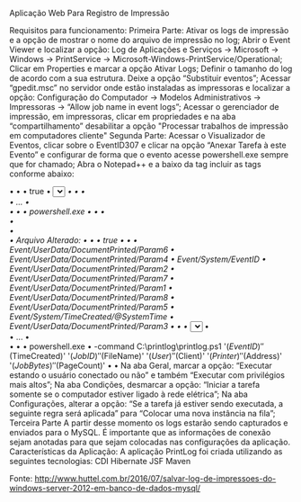 Aplicação Web Para Registro de Impressão

Requisitos para funcionamento:
	Primeira Parte:
	Ativar os logs de impressão e a opção de mostrar o nome do arquivo de impressão no log;
	Abrir o Event Viewer e localizar a opção:
	Log de Aplicações e Serviços -> Microsoft -> Windows -> PrintService -> Microsoft-Windows-PrintService/Operational;
	Clicar em Properties e marcar a opção Ativar Logs;
	Definir o tamanho do log de acordo com a sua estrutura. Deixe a opção “Substituir eventos”;
	Acessar “gpedit.msc” no servidor onde estão instaladas as impressoras e localizar a opção: 
	Configuração do Computador -> Modelos Administrativos -> Impressoras -> “Allow job name in event logs”;
	Acessar o gerenciador de impressão, em impressoras, clicar em propriedades e na aba “compartilhamento” desabilitar a opção "Processar trabalhos de impressão em computadores cliente"
	Segunda Parte:
	Acessar o Visualizador de Eventos, clicar sobre o EventID307 e clicar na opção “Anexar Tarefa à este Evento” e configurar de forma que o evento acesse powershell.exe sempre que for chamado;
	Abra o Notepad++ e a baixo da tag </Subscription> incluir as tags conforme abaixo:
	
	
•	<Triggers>
•	<EventTrigger>
•	<Enabled>true</Enabled>
•	<Subscription><QueryList><Query Id="0" Path="Microsoft-Windows-PrintService/Operational"><Select Path="Microsoft-Windows-PrintService/Operational">*[System[Provider[@Name='Microsoft-Windows-PrintService'] and EventID=307]]</Select></Query></QueryList></Subscription> 
•	</EventTrigger>
•	</Triggers>
•	
•	...
•	
•	<Actions Context="Author">
•	<Exec>
•	<Command>powershell.exe</Command>
•	</Exec>
•	</Actions>
•	
•	
•	
•	Arquivo Alterado:
•	<Triggers>
•	<EventTrigger>
•	<Enabled>true</Enabled>
•	<Subscription><QueryList><Query Id="0" Path="Microsoft-Windows-PrintService/Operational"><Select Path="Microsoft-Windows-PrintService/Operational">*[System[Provider[@Name='Microsoft-Windows-PrintService'] and EventID=307]]</Select></Query></QueryList></Subscription>
•	<ValueQueries>
•	<Value name="Address">Event/UserData/DocumentPrinted/Param6</Value>
•	<Value name="Client">Event/UserData/DocumentPrinted/Param4</Value>
•	<Value name="EventID">Event/System/EventID</Value>
•	<Value name="FileName">Event/UserData/DocumentPrinted/Param2</Value>
•	<Value name="JobBytes">Event/UserData/DocumentPrinted/Param7</Value>
•	<Value name="JobID">Event/UserData/DocumentPrinted/Param1</Value>
•	<Value name="PageCount">Event/UserData/DocumentPrinted/Param8</Value>
•	<Value name="Printer">Event/UserData/DocumentPrinted/Param5</Value>
•	<Value name="TimeCreated">Event/System/TimeCreated/@SystemTime</Value>
•	<Value name="User">Event/UserData/DocumentPrinted/Param3</Value>
•	</ValueQueries>
•	</EventTrigger>
•	</Triggers>
•	
•	...
•	
•	<Actions Context="Author">
•	<Exec>
•	<Command>powershell.exe</Command>
•	<Arguments>-command C:\printlog\printlog.ps1 '$(EventID)' '$(TimeCreated)' '$(JobID)' '$(FileName)' '$(User)' '$(Client)' '$(Printer)' '$(Address)' '$(JobBytes)' '$(PageCount)'</Arguments>
•	</Exec>
•	</Actions>
	Na aba Geral, marcar a opção: “Executar estando o usuário conectado ou não” e também “Executar com privilégios mais altos”;
	Na aba Condições, desmarcar a opção: “Iniciar a tarefa somente se o computador estiver ligado à rede elétrica”;
	Na aba Configurações, alterar a opção: “Se a tarefa já estiver sendo executada, a seguinte regra será aplicada” para “Colocar uma nova instância na fila”;
	Terceira Parte
	A partir desse momento os logs estarão sendo capturados e enviados para o MySQL. É importante que as informações de conexão sejam anotadas para que sejam colocadas nas configurações da aplicação.
	Características da Aplicação:
	A aplicação PrintLog foi criada utilizando as seguintes tecnologias:
	CDI
	Hibernate
	JSF
	Maven

Fonte: http://www.huttel.com.br/2016/07/salvar-log-de-impressoes-do-windows-server-2012-em-banco-de-dados-mysql/
